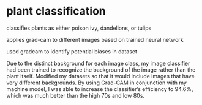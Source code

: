 # plant classification

classifies plants as either poison ivy, dandelions, or tulips

applies grad-cam to different images based on trained neural network

used gradcam to identify potential biases in dataset

Due to the distinct background for each image class, my image classifier had been trained to recognize the background of the image rather than the plant itself. Modified my datasets so that it would include images that have very different backgrounds. By using Grad-CAM in conjunction with my machine model, I was able to increase the classifier’s efficiency to 94.6%, which was much better than the high 70s and low 80s. 
